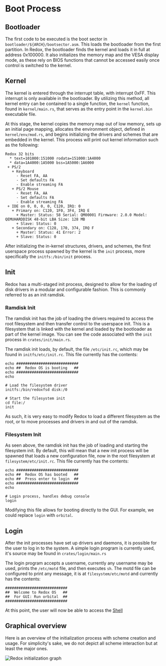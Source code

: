 # Boot Process

## Bootloader
The first code to be executed is the boot sector in `bootloader/${ARCH}/bootsector.asm`. This loads the bootloader from the first partition. In Redox, the bootloader finds the kernel and loads it in full at address 0x100000. It also initializes the memory map and the VESA display mode, as these rely on BIOS functions that cannot be accessed easily once control is switched to the kernel.

## Kernel
The kernel is entered through the interrupt table, with interrupt 0xFF. This interrupt is only available in the bootloader. By utilizing this method, all kernel entry can be contained to a single function, the `kernel` function, found in `kernel/main.rs`, that serves as the entry point in the `kernel.bin` executable file.

At this stage, the kernel copies the memory map out of low memory, sets up an initial page mapping, allocates the environment object, defined in `kernel/env/mod.rs`, and begins initializing the drivers and schemes that are embedded in the kernel. This process will print out kernel information such as the following:

```
Redox 32 bits
  * text=101000:151000 rodata=151000:1A4000
  * data=1A4000:1A5000 bss=1A5000:1A6000
 + PS/2
   + Keyboard
     - Reset FA, AA
     - Set defaults FA
     - Enable streaming FA
   + PS/2 Mouse
     - Reset FA, AA
     - Set defaults FA
     - Enable streaming FA
 + IDE on 0, 0, 0, 0, C120, IRQ: 0
   + Primary on: C120, 1F0, 3F4, IRQ E
     + Master: Status: 58 Serial: QM00001 Firmware: 2.0.0 Model: QEMUHARDDISK 48-bit LBA Size: 128 MB
     + Slave: Status: 0
   + Secondary on: C128, 170, 374, IRQ F
     + Master: Status: 41 Error: 2
     + Slave: Status: 0
```

After initializing the in-kernel structures, drivers, and schemes, the first userspace process spawned by the kernel is the `init` process, more specifically the `initfs:/bin/init` process.

## Init
Redox has a multi-staged init process, designed to allow for the loading of disk drivers in a modular and configurable fashion. This is commonly referred to as an init ramdisk.

### Ramdisk Init
The ramdisk init has the job of loading the drivers required to access the root filesystem and then transfer control to the userspace init. This is a filesystem that is linked with the kernel and loaded by the bootloader as part of the kernel image. You can see the code associated with the `init` process in `crates/init/main.rs`.

The ramdisk init loads, by default, the file `/etc/init.rc`, which may be found in `initfs/etc/init.rc`. This file currently has the contents:

```
echo ############################
echo ##  Redox OS is booting   ##
echo ############################
echo

# Load the filesystem driver
initfs:/bin/redoxfsd disk:/0

# Start the filesystem init
cd file:/
init
```

As such, it is very easy to modify Redox to load a different filesystem as the root, or to move processes and drivers in and out of the ramdisk.

### Filesystem Init
As seen above, the ramdisk init has the job of loading and starting the filesystem init. By default, this will mean that a new init process will be spawned that loads a new configuration file, now in the root filesystem at `filesystem/etc/init.rc`. This file currently has the contents:

```
echo ############################
echo ##  Redox OS has booted   ##
echo ##  Press enter to login  ##
echo ############################
echo

# Login process, handles debug console
login
```

Modifying this file allows for booting directly to the GUI. For example, we could replace `login` with `orbital`.

## Login
After the init processes have set up drivers and daemons, it is possible for the user to log in to the system. A simple login program is currently used, it's source may be found in `crates/login/main.rs`

The login program accepts a username, currently any username may be used, prints the `/etc/motd` file, and then executes `sh`. The motd file can be configured to print any message, it is at `filesystem/etc/motd` and currently has the contents:

```
############################
##  Welcome to Redox OS   ##
##  For GUI: Run orbital  ##
############################
```

At this point, the user will now be able to access the [Shell](./explore/shell.html)

## Graphical overview

Here is an overview of the initialization process with scheme creation and usage.
For simplicity's sake, we do not depict all scheme interaction but at least the major ones.

![Redox initialization graph](./explore/init.svg "Redox initialization graph")
